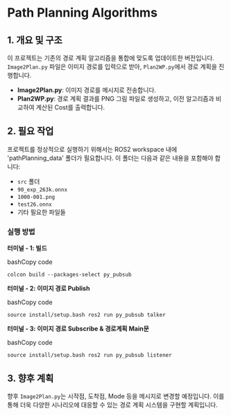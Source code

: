 Path Planning Algorithms
========================

1\. 개요 및 구조
-----------

이 프로젝트는 기존의 경로 계획 알고리즘을 통합에 맞도록 업데이트한 버전입니다. `Image2Plan.py` 파일은 이미지 경로를 입력으로 받아, `Plan2WP.py`에서 경로 계획을 진행합니다.

*   **Image2Plan.py**: 이미지 경로를 메시지로 전송합니다.
*   **Plan2WP.py**: 경로 계획 결과를 PNG 그림 파일로 생성하고, 이전 알고리즘과 비교하여 계산된 Cost를 출력합니다.

2\. 필요 작업
---------

프로젝트를 정상적으로 실행하기 위해서는 ROS2 workspace 내에 'pathPlanning\_data' 폴더가 필요합니다. 이 폴더는 다음과 같은 내용을 포함해야 합니다:

*   `src` 폴더
*   `90_exp_263k.onnx`
*   `1000-001.png`
*   `test26.onnx`
*   기타 필요한 파일들

### 실행 방법

**터미널 - 1: 빌드**

bashCopy code

`colcon build --packages-select py_pubsub`

**터미널 - 2: 이미지 경로 Publish**

bashCopy code

`source install/setup.bash ros2 run py_pubsub talker`

**터미널 - 3: 이미지 경로 Subscribe & 경로계획 Main문**

bashCopy code

`source install/setup.bash ros2 run py_pubsub listener`

3\. 향후 계획
---------

향후 `Image2Plan.py`는 시작점, 도착점, Mode 등을 메시지로 변경할 예정입니다. 이를 통해 더욱 다양한 시나리오에 대응할 수 있는 경로 계획 시스템을 구현할 계획입니다.
